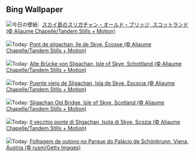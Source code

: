 ## Bing Wallpaper
![](https://www.bing.com/th?id=OHR.OldBridgeSkye_JA-JP3696006091_UHD.jpg&w=1000)今日の壁紙: &nbsp;[スカイ島のスリガチャン・オールド・ブリッジ, スコットランド (© Aliaume Chapelle/Tandem Stills + Motion)](https://www.bing.com/th?id=OHR.OldBridgeSkye_JA-JP3696006091_UHD.jpg)
<br><br/>
![](https://www.bing.com/th?id=OHR.OldBridgeSkye_FR-FR6630740489_UHD.jpg&w=1000)Today: [Pont de sligachan, île de Skye, Écosse (© Aliaume Chapelle/Tandem Stills + Motion)](https://www.bing.com/th?id=OHR.OldBridgeSkye_FR-FR6630740489_UHD.jpg)
<br><br/>
![](https://www.bing.com/th?id=OHR.OldBridgeSkye_DE-DE4629287112_UHD.jpg&w=1000)Today: [Alte Brücke von Sligachan, Isle of Skye, Schottland (© Aliaume Chapelle/Tandem Stills + Motion)](https://www.bing.com/th?id=OHR.OldBridgeSkye_DE-DE4629287112_UHD.jpg)
<br><br/>
![](https://www.bing.com/th?id=OHR.OldBridgeSkye_ES-ES9518252617_UHD.jpg&w=1000)Today: [Puente viejo de Sligachan, Isla de Skye, Escocia (© Aliaume Chapelle/Tandem Stills + Motion)](https://www.bing.com/th?id=OHR.OldBridgeSkye_ES-ES9518252617_UHD.jpg)
<br><br/>
![](https://www.bing.com/th?id=OHR.OldBridgeSkye_EN-GB7231148688_UHD.jpg&w=1000)Today: [Sligachan Old Bridge, Isle of Skye, Scotland (© Aliaume Chapelle/Tandem Stills + Motion)](https://www.bing.com/th?id=OHR.OldBridgeSkye_EN-GB7231148688_UHD.jpg)
<br><br/>
![](https://www.bing.com/th?id=OHR.OldBridgeSkye_IT-IT3352647362_UHD.jpg&w=1000)Today: [Il vecchio ponte di Sligachan, Isola di Skye, Scozia (© Aliaume Chapelle/Tandem Stills + Motion)](https://www.bing.com/th?id=OHR.OldBridgeSkye_IT-IT3352647362_UHD.jpg)
<br><br/>
![](https://www.bing.com/th?id=OHR.ViennaAutumn_PT-BR1572205142_UHD.jpg&w=1000)Today: [Folhagem de outono no Parque do Palácio de Schönbrunn, Viena, Áustria (© rusm/Getty Images)](https://www.bing.com/th?id=OHR.ViennaAutumn_PT-BR1572205142_UHD.jpg)
<br><br/>
